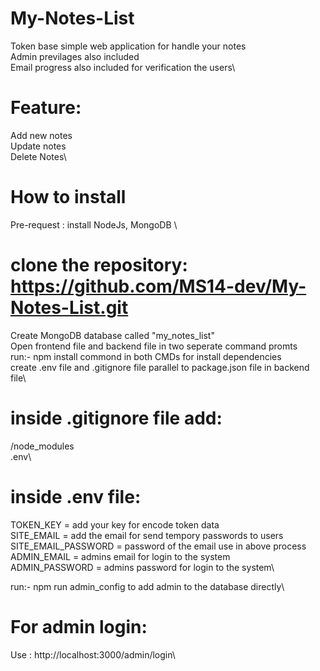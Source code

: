 # My-Notes-List

Token base simple web application for handle your notes\
Admin previlages also included\
Email progress also included for verification the users\

# Feature:

Add new notes\
Update notes\
Delete Notes\

# How to install

Pre-request : install NodeJs, MongoDB \

# clone the repository: https://github.com/MS14-dev/My-Notes-List.git
Create MongoDB database called "my_notes_list"\
Open frontend file and backend file in two seperate command promts\
run:- npm install commond in both CMDs for install dependencies\
create .env file and .gitignore file parallel to package.json file in backend file\

# inside .gitignore file add:
/node_modules\
.env\

# inside .env file:
TOKEN_KEY = add your key for encode token data\
SITE_EMAIL = add the email for send tempory passwords to users\
SITE_EMAIL_PASSWORD = password of the email use in above process\
ADMIN_EMAIL = admins email for login to the system\
ADMIN_PASSWORD = admins password for login to the system\

run:- npm run admin_config to add admin to the database directly\

# For admin login:
Use : http://localhost:3000/admin/login\
